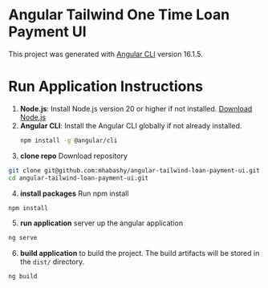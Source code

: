 

# Angular Tailwind One Time Loan Payment UI

This project was generated with [Angular CLI](https://github.com/angular/angular-cli) version 16.1.5.

# Run Application Instructions

1. **Node.js**: Install Node.js version 20 or higher if not installed.
   [Download Node.js](https://nodejs.org/)
2. **Angular CLI**: Install the Angular CLI globally if not already installed. 
   ```bash
   npm install -g @angular/cli
    ```
3. **clone repo** Download repository
  ```bash
  git clone git@github.com:mhabashy/angular-tailwind-loan-payment-ui.git
  cd angular-tailwind-loan-payment-ui.git
  ```
4. **install packages** Run npm install
  ```bash
  npm install
  ```
5. **run application** server up the angular application
  ```bash
  ng serve
  ```
6. **build application** to build the project. The build artifacts will be stored in the `dist/` directory.
  ```bash
  ng build
  ```
